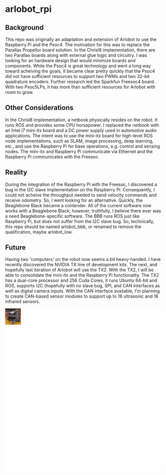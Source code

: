 # arlobot_rpi

## Background
This repo was originally an adaptation and extension of Arlobot to use the Raspberry Pi and the Psoc4.  The motivation for this was to
replace the Parallax Propellor board solution.  In the Chrisl8 implementation, there are two Parallax boards along with external glue
logic and circuitry.  I was looking for an hardware design that would minimize boards and components.  While the Psoc4 is great technology
and went a long way toward acheiving the goals, it became clear pretty quickly that the Psoc4 did not have sufficient resources to support 
two PWMs and two 32-bit quadrature encoders.  Further research led the Sparkfun Freesoc4 board.  With two Psoc5LPs, it has more than
sufficient resources for Arlobot with room to grow.

## Other Considerations
In the Chrisl8 implementation, a netbook physically resides on the robot.  It runs ROS and provides some CPU horsepower.  I replaced the
netbook with an Intel I7 mini-itx board and a DC power supply used in automotive audio applications.  The intent was to use the mini-itx
board for high-level ROS node implementations, such as SLAM, image processing, deep learning, etc., and use the Raspberry Pi for base
operations, e.g. control and sensing nodes.  The mini-itx and Raspberry Pi communicate via Ethernet and the Raspberry Pi communicates with
the Freesoc.

## Reality
During the integration of the Raspberry Pi with the Freesoc, I discovered a bug in the I2C slave implementation on the Raspberry Pi.
Consequently, I could not acheive the throughput needed to send velocity commands and receive odometry.  So, I went looking for an
alternative.  Quickly, the Beaglebone Black became a contender.  All of the current software now works with a Beaglebone Black; however,
truthfully, I believe there ever was a need Beaglebone-specific software.  The BBB runs ROS just like Raspberry Pi, but does not suffer
from the I2C slave bug.  So, technically, this repo should be named arlobot_bbb, or renamed to remove the qualification, maybe arlobot_low.

## Future
Having two 'computers' on the robot now seems a bit heavy-handed.  I have recently discovered the NVIDIA TX line of development kits.  The
next, and hopefully last iteration of Arlobot will use the TX2.  With the TX2, I will be able to consolidate the mini-itx and the Raspberry 
Pi functionality.  The TX2 has a dual-core processor and 256 Cuda Cores, it runs Ubuntu 64-bit and ROS, supports I2C (hopefully with no
slave bug, SPI, and CAN interfaces as well as digital camera inputs.  With the CAN interface available, I'm planning to create CAN-based
sensor modules to support up to 16 ultrasonic and 16 infrared sensors.

![alt text](images/arlobot.jpg)
